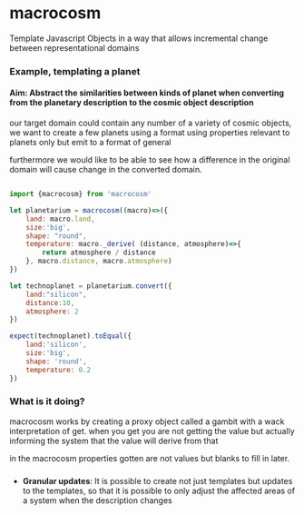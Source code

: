 # macrocosm

Template Javascript Objects in a way that allows incremental change between representational domains

### Example, templating a planet

#### Aim: Abstract the similarities between kinds of planet when converting from the planetary description to the cosmic object description

our target domain could contain any number of a variety of cosmic objects, we want to create a few planets using a format using properties relevant to planets only but emit to a format of general 

furthermore we would like to be able to see how a difference in the original domain will cause change in the converted domain.

```js

import {macrocosm} from 'macrocosm'

let planetarium = macrocosm((macro)=>({
    land: macro.land,
    size:'big',
    shape: "round",
    temperature: macro._derive( (distance, atmosphere)=>{
        return atmosphere / distance
    }, macro.distance, macro.atmosphere)
})

let technoplanet = planetarium.convert({
    land:"silicon",  
    distance:10,
    atmosphere: 2
})

expect(technoplanet).toEqual({
    land:'silicon',
    size:'big',
    shape: 'round',
    temperature: 0.2
})
```

### What is it doing?

macrocosm works by creating a proxy object called a gambit with a wack interpretation of get. when you get you are not getting the value but actually informing the system that the value will derive from that 

in the macrocosm properties gotten are not values but blanks to fill in later. 

### 

- __Granular updates__: It is possible to create not just templates but updates to the templates, so that it is possible to only adjust the affected areas of a system when the description changes

```js


````

